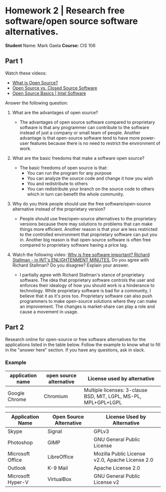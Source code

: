 # Homework 2 | Research free software/open source software alternatives.
**Student** Name: Mark Gaela
**Course:** CIS 106

## Part 1
Watch these videos:
* [What is Open Source?](https://bit.ly/3bQwE3z)
* [Open Source vs. Closed Source Software](https://bit.ly/3irHu1b)
* [Open Source Basics | Intel Software](https://bit.ly/2LBF8RK)

Answer the following question:

1. What are the advantages of open source?
   * The advantages of open source software compared to proprietary software is that any programmer can contribute to the software instead of just a company or small team of people. Another advantage is that open-source software tend to have more power-user features because there is no need to restrict the environment of work. 

2. What are the basic freedoms that make a software open source?
   * The basic freedoms of open source is that:
     * You can run the program for any purpose
     * You can analyze the source code and change it how you wish
     * You and redistribute to others
     * You can redistribute your branch  on the source code to others which in turn can benefit the whole community.
3. Why do you think people should use the free software/open-source alternative instead of the proprietary version?
   * People should use free/open-source alternatives to the proprietary versions because there may solutions to problems that can make things more efficient. Another reason is that your are less restricted to the controlled environment that proprietary software can put you in. Another big reason is that open-source software is often free compared to proprietary software having a price tag.
4. Watch the following video: [Why is free software important? Richard Stallman - in INT's ENLIGHTENMENT MINUTES.](https://www.youtube.com/watch?v=ZPPikY3uLIQ) Do you agree with Richard Stallman? Do you disagree? Explain your answer. 
   * I partially agree with Richard Stallman's stance of proprietary software. The idea that proprietary software controls the user and enforces their idealogy of how you should work is a hinderance to technology. While proprietary software is bad for a community, I believe that it as it's pros too. Proprietary software can also push programmers to make open-source solutions where they can make an improvement. The changes is market-share can play a role and cause a movement in usage.
## Part 2

Research online for open-source or free software alternatives for the applications listed in the table below. Follow the example to know what to fill in the "answer here" section. If you have any questions, ask in slack. 



### Example
| application name | open source alternative | License used by alternative|
|------|-------|-------|
| Google Chrome | Chromium | Multiple licenses: 3-clause BSD, MIT, LGPL, MS-PL, MPL+GPL+LGPL |


| Application Name | Open Source Alternative | License Used by Alternative|
|------|-------|-------|
|Skype|Signal|GPLv3|
|Photoshop|GIMP|GNU General Public License|
|Microsoft Office|LibreOffice|Mozilla Public License v2.0, Apache License 2.0|
|Outlook|K-9 Mail|Apache License 2.0|
|Microsoft Hyper-V|VirtualBox|GNU General Public License v2|


